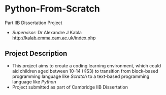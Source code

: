 # Python-From-Scratch
Part IIB Dissertation Project
- *Supervisor:* Dr Alexandre J Kabla http://kalab.emma.cam.ac.uk/index.php


## Project Description
- This project aims to create a coding learning environment, which could aid children aged between 10-14 (KS3) to transition from block-based programming language like *Scratch* to a text-based programming language like *Python*
- Project submitted as part of Cambridge IIB Dissertation

